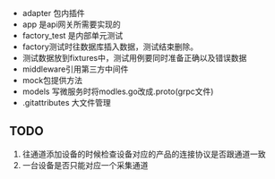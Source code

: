 - adapter 包内插件
- app 是api网关所需要实现的
- factory_test 是内部单元测试
- factory测试时往数据库插入数据，测试结束删除。
- 测试数据放到fixtures中，测试用例要同时准备正确以及错误数据
- middleware引用第三方中间件
- mock包提供方法
- models 写微服务时将modles.go改成.proto(grpc文件)
- .gitattributes 大文件管理


## TODO
1. 往通道添加设备的时候检查设备对应的产品的连接协议是否跟通道一致
2. 一台设备是否只能对应一个采集通道